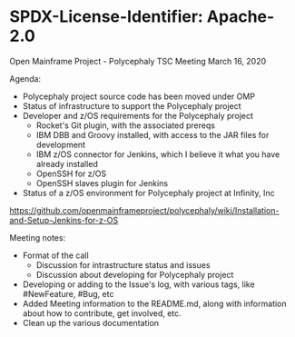 # SPDX-License-Identifier: Apache-2.0 
Open Mainframe Project - Polycephaly
TSC Meeting
March 16, 2020 


Agenda:
- Polycephaly project source code has been moved under OMP 
- Status of infrastructure to support the Polycephaly project
- Developer and z/OS requirements for the Polycephaly project
  - Rocket's Git plugin, with the associated prereqs
  - IBM DBB and Groovy installed, with access to the JAR files for development
  - IBM z/OS connector for Jenkins, which I believe it what you have already installed
  - OpenSSH for z/OS
  - OpenSSH slaves plugin for Jenkins
- Status of a z/OS environment for Polycephaly project at Infinity, Inc

https://github.com/openmainframeproject/polycephaly/wiki/Installation-and-Setup-Jenkins-for-z-OS

Meeting notes:
- Format of the call
  - Discussion for intrastructure status and issues
  - Discussion about developing for Polycephaly project
- Developing or adding to the Issue's log, with various tags, like #NewFeature, #Bug, etc
- Added Meeting information to the README.md, along with information about how to contribute, get involved, etc.
- Clean up the various documentation
